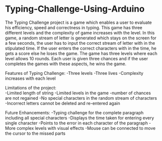 # Typing-Challenge-Using-Arduino
The Typing Challenge project is a game which enables a user to evaluate his efficiency, speed and correctness in typing. This game has three different levels and the complexity of game increases with the level. In this game, a random stream of letter is generated which stays on the screen for a few seconds, the user has to input the correct stream of letter with in the stipulated time. If the user enters the correct characters with in the time, he gets a score else he loses the game. The game has three levels where each level allows 10 rounds. Each user is given three chances and if the user completes the games with these aspects, he wins the game.

Features of Typing Challenge:
-Three levels
-Three lives
-Complexity increases with each level


 
 Limitations of the project:  
-Limited length of string
-Limited levels in the game
-number of chances are not regained
-No special characters in the random stream of characters
-Incorrect letters cannot be deleted and re-entered again

Future Enhancements:
-Typing challenge for the complete paragraph including all special characters
-Displays the time taken for entering every single character
-Points to the error in each character of the paragraph
-More complex levels with visual effects
-Mouse can be connected to move the cursor to the missed parts


